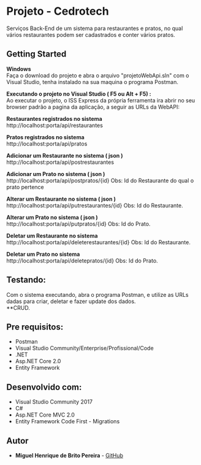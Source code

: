# Projeto - Cedrotech

Serviços Back-End de um sistema para restaurantes e pratos, no qual vários restaurantes podem ser cadastrados e conter vários pratos.

## Getting Started

**Windows**<br />
Faça o download do projeto e abra o arquivo "projetoWebApi.sln" com o Visual Studio, tenha instalado na sua maquina o programa Postman.

**Executando o projeto no Visual Studio ( F5 ou Alt + F5) :**<br />
Ao executar o projeto, o ISS Express da própria ferramenta ira abrir no seu browser padrão a pagina da aplicação, a seguir as URLs da WebAPI:

**Restaurantes registrados no sistema**<br />
http://localhost:porta/api/restaurantes

**Pratos registrados no sistema**<br />
http://localhost:porta/api/pratos

**Adicionar  um Restaurante no sistema ( json )**<br />
http://localhost:porta/api/postrestaurantes

**Adicionar um Prato no sistema ( json )**<br />
http://localhost:porta/api/postpratos/{id} 
Obs: Id do Restaurante do qual o prato pertence

**Alterar um Restaurante no sistema ( json )**<br />
http://localhost:porta/api/putrestaurantes/{id}
Obs: Id do Restaurante.

**Alterar um Prato no sistema ( json )**<br />
http://localhost:porta/api/putpratos/{id}
Obs: Id do Prato.

**Deletar um Restaurante no sistema**<br />
http://localhost:porta/api/deleterestaurantes/{id}
Obs: Id do Restaurante.

**Deletar um Prato no sistema**<br />
http://localhost:porta/api/deletepratos/{id}
Obs: Id do Prato.

## Testando:
Com o sistema executando, abra o programa Postman, e utilize as URLs dadas para criar, deletar e fazer update dos dados.<br />
**CRUD.

## Pre requisitos:
*  Postman <br /> 
*  Visual Studio Community/Enterprise/Profissional/Code<br />
*  .NET <br />
*  Asp.NET Core 2.0 <br />
*  Entity Framework <br />

## Desenvolvido com:
*  Visual Studio Community 2017 <br /> 
*  C# <br />
*  Asp.NET Core MVC 2.0 <br />
*  Entity Framework Code First - Migrations <br />

## Autor
* **Miguel Henrique de Brito Pereira** - [GitHub](https://github.com/miguelhbrito)

